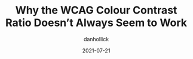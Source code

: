---
author: danhollick
date: 2021-07-21
layout: post.njk
publisher: threadreaderapp
tags:
  - article
  - accessibility
  - wcag
  - colors
target_url: https://threadreaderapp.com/thread/1417895151003865090.html
title: Why the WCAG Colour Contrast Ratio Doesn’t Always Seem to Work
---
